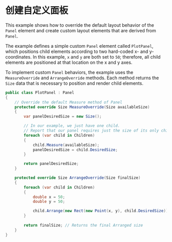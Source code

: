 # 创建自定义面板

This example shows how to override the default layout behavior of the `Panel` element and create custom layout elements that are derived from `Panel`.

The example defines a simple custom `Panel` element called `PlotPanel`, which positions child elements according to two hard-coded x- and y-coordinates. In this example, `x` and `y` are both set to `50`; therefore, all child elements are positioned at that location on the x and y axes.

To implement custom `Panel` behaviors, the example uses the `MeasureOverride` and `ArrangeOverride` methods. Each method returns the `Size` data that is necessary to position and render child elements.

```csharp
public class PlotPanel : Panel
{
    // Override the default Measure method of Panel
    protected override Size MeasureOverride(Size availableSize)
    {
        var panelDesiredSize = new Size();

        // In our example, we just have one child. 
        // Report that our panel requires just the size of its only child.
        foreach (var child in Children)
        {
            child.Measure(availableSize);
            panelDesiredSize = child.DesiredSize;
        }

        return panelDesiredSize;
    }

    protected override Size ArrangeOverride(Size finalSize)
    {
        foreach (var child in Children)
        {
            double x = 50;
            double y = 50;

            child.Arrange(new Rect(new Point(x, y), child.DesiredSize));
        }
        
        return finalSize; // Returns the final Arranged size
    }
}
```


